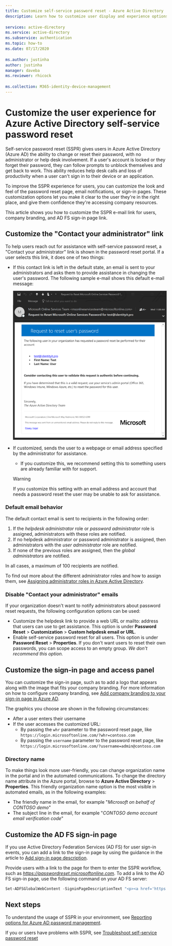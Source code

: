 ```yaml
---
title: Customize self-service password reset - Azure Active Directory
description: Learn how to customize user display and experience options for Azure AD self-service password reset

services: active-directory
ms.service: active-directory
ms.subservice: authentication
ms.topic: how-to
ms.date: 07/17/2020

ms.author: justinha
author: justinha
manager: daveba
ms.reviewer: rhicock

ms.collection: M365-identity-device-management
---
```

# Customize the user experience for Azure Active Directory self-service password reset

Self-service password reset (SSPR) gives users in Azure Active Directory (Azure AD) the ability to change or reset their password, with no administrator or help desk involvement. If a user's account is locked or they forget their password, they can follow prompts to unblock themselves and get back to work. This ability reduces help desk calls and loss of productivity when a user can't sign in to their device or an application.

To improve the SSPR experience for users, you can customize the look and feel of the password reset page, email notifications, or sign-in pages. These customization options let you make it clear to the user they're in the right place, and give them confidence they're accessing company resources.
    
This article shows you how to customize the SSPR e-mail link for users, company branding, and AD FS sign-in page link.

## Customize the "Contact your administrator" link

To help users reach out for assistance with self-service password reset, a "Contact your administrator" link is shown in the password reset portal. If a user selects this link, it does one of two things:

* If this contact link is left in the default state, an email is sent to your administrators and asks them to provide assistance in changing the user's password. The following sample e-mail shows this default e-mail message:

    ![Sample request to reset email sent to administrator](./media/howto-sspr-customization/sspr-contact-admin.png)

* If customized, sends the user to a webpage or email address specified by the administrator for assistance.
    * If you customize this, we recommend setting this to something users are already familiar with for support.

    > [!WARNING]
    > If you customize this setting with an email address and account that needs a password reset the user may be unable to ask for assistance.

### Default email behavior

The default contact email is sent to recipients in the following order:

1. If the *helpdesk administrator* role or *password administrator* role is assigned, administrators with these roles are notified.
1. If no helpdesk administrator or password administrator is assigned, then administrators with the *user administrator* role are notified.
1. If none of the previous roles are assigned, then the *global administrators* are notified.

In all cases, a maximum of 100 recipients are notified.

To find out more about the different administrator roles and how to assign them, see [Assigning administrator roles in Azure Active Directory](../roles/permissions-reference.md).

### Disable "Contact your administrator" emails

If your organization doesn't want to notify administrators about password reset requests, the following configuration options can be used:

* Customize the helpdesk link to provide a web URL or mailto: address that users can use to get assistance. This option is under **Password Reset** > **Customization** > **Custom helpdesk email or URL**.
* Enable self-service password reset for all users. This option is under **Password Reset** > **Properties**. If you don't want users to reset their own passwords, you can scope access to an empty group. *We don't recommend this option.*

## Customize the sign-in page and access panel

You can customize the sign-in page, such as to add a logo that appears along with the image that fits your company branding. For more information on how to configure company branding, see [Add company branding to your sign-in page in Azure AD](../fundamentals/customize-branding.md).

The graphics you choose are shown in the following circumstances:

* After a user enters their username
* If the user accesses the customized URL:
   * By passing the `whr` parameter to the password reset page, like `https://login.microsoftonline.com/?whr=contoso.com`
   * By passing the `username` parameter to the password reset page, like `https://login.microsoftonline.com/?username=admin@contoso.com`

### Directory name

To make things look more user-friendly, you can change organization name in the portal and in the automated communications. To change the directory name attribute in the Azure portal, browse to **Azure Active Directory** > **Properties**. This friendly organization name option is the most visible in automated emails, as in the following examples:

* The friendly name in the email, for example "*Microsoft on behalf of CONTOSO demo*"
* The subject line in the email, for example "*CONTOSO demo account email verification code*"

## Customize the AD FS sign-in page

If you use Active Directory Federation Services (AD FS) for user sign-in events, you can add a link to the sign-in page by using the guidance in the article to [Add sign-in page description](/windows-server/identity/ad-fs/operations/add-sign-in-page-description).

Provide users with a link to the page for them to enter the SSPR workflow, such as *https://passwordreset.microsoftonline.com*. To add a link to the AD FS sign-in page, use the following command on your AD FS server:

``` powershell
Set-ADFSGlobalWebContent -SigninPageDescriptionText "<p><a href='https://passwordreset.microsoftonline.com' target='_blank'>Can't access your account?</a></p>"
```

## Next steps

To understand the usage of SSPR in your environment, see [Reporting options for Azure AD password management](howto-sspr-reporting.md).

If you or users have problems with SSPR, see [Troubleshoot self-service password reset](./troubleshoot-sspr.md)